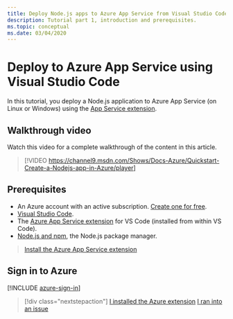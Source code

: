 ```yaml
---
title: Deploy Node.js apps to Azure App Service from Visual Studio Code
description: Tutorial part 1, introduction and prerequisites.
ms.topic: conceptual
ms.date: 03/04/2020
---
```


# Deploy to Azure App Service using Visual Studio Code

In this tutorial, you deploy a Node.js application to Azure App Service (on Linux or Windows) using the [App Service extension](https://marketplace.visualstudio.com/items?itemName=ms-azuretools.vscode-azureappservice).

## Walkthrough video

Watch this video for a complete walkthrough of the content in this article.

> [!VIDEO https://channel9.msdn.com/Shows/Docs-Azure/Quickstart-Create-a-Nodejs-app-in-Azure/player]

## Prerequisites

- An Azure account with an active subscription. [Create one for free](https://azure.microsoft.com/free/?utm_source=campaign&utm_campaign=vscode-tutorial-appservice-extension&mktingSource=vscode-tutorial-appservice-extension).
- [Visual Studio Code](https://code.visualstudio.com/).
- The [Azure App Service extension](https://marketplace.visualstudio.com/items?itemName=ms-azuretools.vscode-azureappservice) for VS Code (installed from within VS Code).
- [Node.js and npm](https://nodejs.org/en/download), the Node.js package manager.

> <a class="tutorial-install-extension-btn" href="vscode:extension/ms-azuretools.vscode-azureappservice">Install the Azure App Service extension</a>

## Sign in to Azure

[!INCLUDE [azure-sign-in](includes/azure-sign-in.md)]

> [!div class="nextstepaction"]
> [I installed the Azure extension](tutorial-vscode-azure-app-service-node-02.md) [I ran into an issue](https://www.research.net/r/PWZWZ52?tutorial=node-deployment-azureappservice&step=getting-started)
